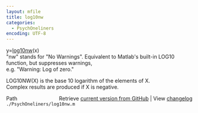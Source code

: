 ```yaml
---
layout: mfile
title: log10nw
categories:
  - PsychOneliners
encoding: UTF-8
---
```


y=[log10nw](/docs/log10nw)(x)  
"nw" stands for "No Warnings". Equivalent to Matlab's built-in LOG10 function, but suppresses warnings,  
e.g. "Warning: Log of zero."  

  LOG10NW(X) is the base 10 logarithm of the elements of X.  
  Complex results are produced if X is negative.  


<div class="code_header" style="text-align:right;">
  <span style="float:left;">Path&nbsp;&nbsp;</span> <span class="counter">Retrieve <a href=
  "https://raw.github.com/Psychtoolbox-3/Psychtoolbox-3/beta/./PsychOneliners/log10nw.m">current version from GitHub</a> | View <a href=
  "https://github.com/Psychtoolbox-3/Psychtoolbox-3/commits/beta/./PsychOneliners/log10nw.m">changelog</a></span>
</div>
<div class="code">
  <code>./PsychOneliners/log10nw.m</code>
</div>
